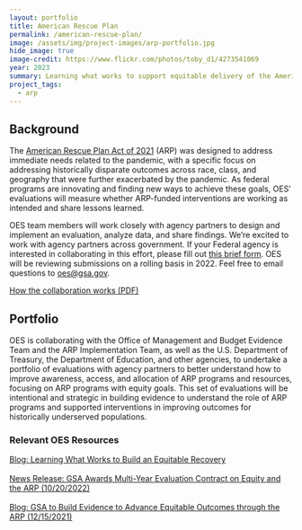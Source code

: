 ```yaml
---
layout: portfolio
title: American Rescue Plan
permalink: /american-rescue-plan/
image: /assets/img/project-images/arp-portfolio.jpg
hide_image: true
image-credit: https://www.flickr.com/photos/toby_d1/4273541069
year: 2023
summary: Learning what works to support equitable delivery of the American Rescue Plan
project_tags:
  - arp
---
```


## Background
The <a href="https://www.congress.gov/bill/117th-congress/house-bill/1319/text" target="_blank">American Rescue Plan Act of 2021</a> (ARP) was designed to address immediate needs related to the pandemic, with a specific focus on addressing historically disparate outcomes across race, class, and geography that were further exacerbated by the pandemic. As federal programs are innovating and finding new ways to achieve these goals, OES’ evaluations will measure whether ARP-funded interventions are working as intended and share lessons learned. 

OES team members will work closely with agency partners to design and implement an evaluation, analyze data, and share findings. We’re excited to work with agency partners across government. If your Federal agency is interested in collaborating in this effort, please fill out <a href="https://feedback.gsa.gov/jfe/form/SV_6QpqyiT074oVd7U" target="_blank">this brief form</a>. OES will be reviewing submissions on a rolling basis in 2022. Feel free to email questions to <a href="mailto:oes@gsa.gov?subject=ARP Collaboration">oes@gsa.gov</a>.

<a class="usa-button" href="{{site.baseurl}}/assets/files/OES-ARP-Evaluations-Overview.pdf" target="_blank">How the collaboration works (PDF)</a>

## Portfolio
OES is collaborating with the Office of Management and Budget Evidence Team and the ARP Implementation Team, as well as the U.S. Department of Treasury, the Department of Education, and other agencies, to undertake a portfolio of evaluations with agency partners to better understand how to improve awareness, access, and allocation of ARP programs and resources, focusing on ARP programs with equity goals. This set of evaluations will be intentional and strategic in building evidence to understand the role of ARP programs and supported interventions in improving outcomes for historically underserved populations. 

### Relevant OES Resources
<a class="usa-button" href="https://oes.gsa.gov/blog/build-equitable-recovery/" target="_blank">Blog: Learning What Works to Build an Equitable Recovery</a>
<br><br>
<a class="usa-button" href="https://www.gsa.gov/about-us/newsroom/news-releases/gsa-to-build-evidence-on-advancing-equitable-outcomes-through-the-american-rescue-plan-10202022" target="_blank">News Release: GSA Awards Multi-Year Evaluation Contract on Equity and the ARP (10/20/2022)</a>
<br><br>
<a class="usa-button" href="https://www.gsa.gov/blog/2021/12/15/gsa-to-build-evidence-to-advance-equitable-outcomes-through-the-american-rescue-plan" target="_blank">Blog: GSA to Build Evidence to Advance Equitable Outcomes through the ARP (12/15/2021)</a>
<br><br>

